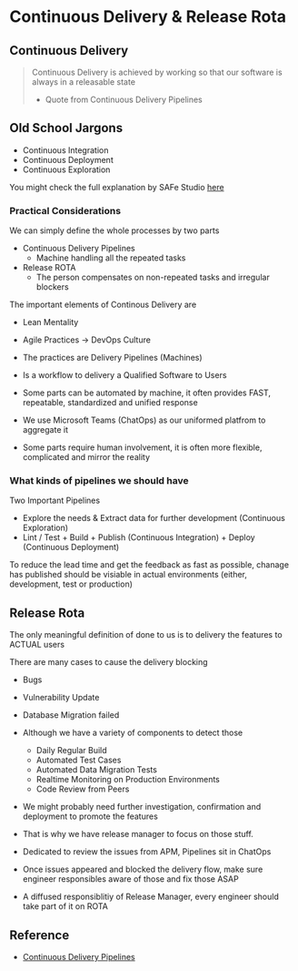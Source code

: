 # Continuous Delivery & Release Rota

## Continuous Delivery
> Continuous Delivery is achieved by working so that our software is always in a releasable state
> - Quote from Continuous Delivery Pipelines

## Old School Jargons

- Continuous Integration
- Continuous Deployment
- Continuous Exploration

You might check the full explanation by SAFe Studio [here](https://scaledagileframework.com/continuous-delivery-pipeline "https://scaledagileframework.com/continuous-delivery-pipeline")

### Practical Considerations

We can simply define the whole processes by two parts
- Continuous Delivery Pipelines
    - Machine handling all the repeated tasks
- Release ROTA
    - The person compensates on non-repeated tasks and irregular blockers

The important elements of Continous Delivery are
- Lean Mentality
- Agile Practices
-> DevOps Culture

- The practices are Delivery Pipelines (Machines)
- Is a workflow to delivery a Qualified Software to Users
- Some parts can be automated by machine, it often provides FAST, repeatable, standardized and unified response
- We use Microsoft Teams (ChatOps) as our uniformed platfrom to aggregate it
- Some parts require human involvement, it is often more flexible, complicated and mirror the reality

### What kinds of pipelines we should have

Two Important Pipelines

- Explore the needs & Extract data for further development (Continuous Exploration)
- Lint / Test + Build + Publish (Continuous Integration) + Deploy (Continuous Deployment)

To reduce the lead time and get the feedback as fast as possible, chanage has published should be visiable in actual environments (either, development, test or production)

## Release Rota

The only meaningful definition of done to us is to delivery the features to ACTUAL users

There are many cases to cause the delivery blocking
- Bugs
- Vulnerability Update
- Database Migration failed

- Although we have a variety of components to detect those
    - Daily Regular Build
    - Automated Test Cases
    - Automated Data Migration Tests
    - Realtime Monitoring on Production Environments
    - Code Review from Peers
- We might probably need further investigation, confirmation and deployment to promote the features
- That is why we have release manager to focus on those stuff.

- Dedicated to review the issues from APM, Pipelines sit in ChatOps
- Once issues appeared and blocked the delivery flow, make sure engineer responsibles aware of those and fix those ASAP
- A diffused responsiblitiy of Release Manager, every engineer should take part of it on ROTA

## Reference
- [Continuous Delivery Pipelines](https://leanpub.com/cd-pipelines "https://leanpub.com/cd-pipelines")

